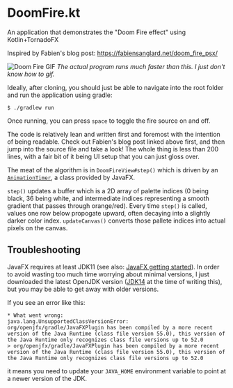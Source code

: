 # DoomFire.kt
An application that demonstrates the "Doom Fire effect" using Kotlin+TornadoFX

Inspired by Fabien's blog post: https://fabiensanglard.net/doom_fire_psx/

![Doom Fire GIF](assets/doomfire.gif)
_The actual program runs much faster than this. I just don't know how to gif._

Ideally, after cloning, you should just be able to navigate into the root folder
and run the application using gradle:

```shell
$ ./gradlew run
```

Once running, you can press `space` to toggle the fire source on and off.

The code is relatively lean and written first and foremost with the intention of being readable.
Check out Fabien's blog post linked above first, and then jump into the source file and take a look!
The whole thing is less than 200 lines, with a fair bit of it being UI setup that you can just
gloss over.

The meat of the algorithm is in `DoomFireView#step()` which is driven by an
[`AnimationTimer`](https://docs.oracle.com/javase/8/javafx/api/javafx/animation/AnimationTimer.html),
a class provided by JavaFX.

`step()` updates a buffer which is a 2D array of palette indices (0 being black, 36 being white,
and intermediate indices representing a smooth gradient that passes through orange/red). Every time
`step()` is called, values one row below propogate upward, often decaying into a slightly darker
color index. `updateCanvas()` converts those pallete indices into actual pixels on the canvas.

## Troubleshooting

JavaFX requires at least JDK11 (see also: [JavaFX getting started](https://openjfx.io/openjfx-docs/#install-java)).
In order to avoid wasting too much time worrying about minimal versions, I just downloaded the latest OpenJDK version
([JDK14](https://jdk.java.net/14/) at the time of writing this), but you may be able to get away with older
versions.

If you see an error like this:

```
* What went wrong:
java.lang.UnsupportedClassVersionError: org/openjfx/gradle/JavaFXPlugin has been compiled by a more recent version of the Java Runtime (class file version 55.0), this version of the Java Runtime only recognizes class file versions up to 52.0
> org/openjfx/gradle/JavaFXPlugin has been compiled by a more recent version of the Java Runtime (class file version 55.0), this version of the Java Runtime only recognizes class file versions up to 52.0
```

it means you need to update your `JAVA_HOME` environment variable to point at a newer version of the JDK.
